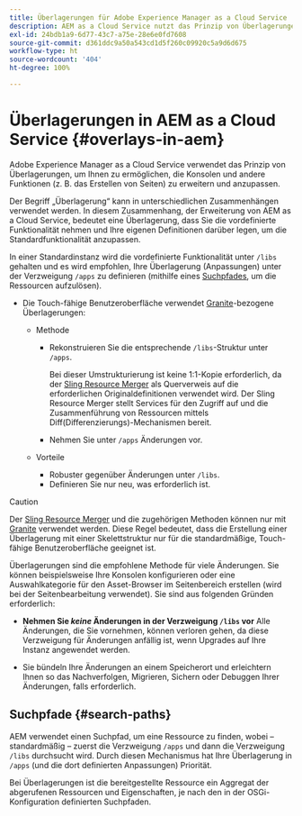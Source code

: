 ```yaml
---
title: Überlagerungen für Adobe Experience Manager as a Cloud Service
description: AEM as a Cloud Service nutzt das Prinzip von Überlagerungen, um Ihnen zu ermöglichen, die Konsolen und andere Funktionen zu erweitern und anzupassen.
exl-id: 24bdb1a9-6d77-43c7-a75e-28e6e0fd7608
source-git-commit: d361ddc9a50a543cd1d5f260c09920c5a9d6d675
workflow-type: ht
source-wordcount: '404'
ht-degree: 100%

---
```


# Überlagerungen in AEM as a Cloud Service {#overlays-in-aem}

Adobe Experience Manager as a Cloud Service verwendet das Prinzip von Überlagerungen, um Ihnen zu ermöglichen, die Konsolen und andere Funktionen (z. B. das Erstellen von Seiten) zu erweitern und anzupassen.

Der Begriff „Überlagerung“ kann in unterschiedlichen Zusammenhängen verwendet werden. In diesem Zusammenhang, der Erweiterung von AEM as a Cloud Service, bedeutet eine Überlagerung, dass Sie die vordefinierte Funktionalität nehmen und Ihre eigenen Definitionen darüber legen, um die Standardfunktionalität anzupassen.

In einer Standardinstanz wird die vordefinierte Funktionalität unter `/libs` gehalten und es wird empfohlen, Ihre Überlagerung (Anpassungen) unter der Verzweigung `/apps` zu definieren (mithilfe eines [Suchpfades](#search-paths), um die Ressourcen aufzulösen).

* Die Touch-fähige Benutzeroberfläche verwendet [Granite](https://developer.adobe.com/experience-manager/reference-materials/6-5/granite-ui/api/jcr_root/libs/granite/ui/index.html)-bezogene Überlagerungen:

   * Methode

      * Rekonstruieren Sie die entsprechende `/libs`-Struktur unter `/apps`.

        Bei dieser Umstrukturierung ist keine 1:1-Kopie erforderlich, da der [Sling Resource Merger](/help/implementing/developing/introduction/sling-resource-merger.md) als Querverweis auf die erforderlichen Originaldefinitionen verwendet wird. Der Sling Resource Merger stellt Services für den Zugriff auf und die Zusammenführung von Ressourcen mittels Diff(Differenzierungs)-Mechanismen bereit.

      * Nehmen Sie unter `/apps` Änderungen vor.

   * Vorteile

      * Robuster gegenüber Änderungen unter `/libs`.
      * Definieren Sie nur neu, was erforderlich ist.

>[!CAUTION]
>
>Der [Sling Resource Merger](/help/implementing/developing/introduction/sling-resource-merger.md) und die zugehörigen Methoden können nur mit [Granite](https://developer.adobe.com/experience-manager/reference-materials/6-5/granite-ui/api/jcr_root/libs/granite/ui/index.html) verwendet werden. Diese Regel bedeutet, dass die Erstellung einer Überlagerung mit einer Skelettstruktur nur für die standardmäßige, Touch-fähige Benutzeroberfläche geeignet ist.

Überlagerungen sind die empfohlene Methode für viele Änderungen. Sie können beispielsweise Ihre Konsolen konfigurieren oder eine Auswahlkategorie für den Asset-Browser im Seitenbereich erstellen (wird bei der Seitenbearbeitung verwendet). Sie sind aus folgenden Gründen erforderlich:

* **Nehmen Sie *keine* Änderungen in der Verzweigung `/libs` vor**
Alle Änderungen, die Sie vornehmen, können verloren gehen, da diese Verzweigung für Änderungen anfällig ist, wenn Upgrades auf Ihre Instanz angewendet werden.

* Sie bündeln Ihre Änderungen an einem Speicherort und erleichtern Ihnen so das Nachverfolgen, Migrieren, Sichern oder Debuggen Ihrer Änderungen, falls erforderlich.

## Suchpfade {#search-paths}

AEM verwendet einen Suchpfad, um eine Ressource zu finden, wobei – standardmäßig – zuerst die Verzweigung `/apps` und dann die Verzweigung `/libs` durchsucht wird. Durch diesen Mechanismus hat Ihre Überlagerung in `/apps` (und die dort definierten Anpassungen) Priorität.

Bei Überlagerungen ist die bereitgestellte Ressource ein Aggregat der abgerufenen Ressourcen und Eigenschaften, je nach den in der OSGi-Konfiguration definierten Suchpfaden.
